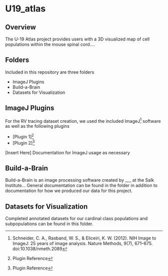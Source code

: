 # U19_atlas

## Overview
The U-19 Atlas project provides users with a 3D visualized map of cell populations within the mouse spinal cord....

## Folders
Included in this repository are three folders
- ImageJ Plugins
- Build-a-Brain
- Datasets for Visualization

## ImageJ Plugins
For the RV tracing dataset creation, we used the included ImageJ[^1] software as well as the following plugins 
- [Plugin 1][^2]
- [Plugin 2][^3]

[Insert Here] Documentation for ImageJ usage as necessary 

## Build-a-Brain
Build-a-Brain is an image processing software created by ___ at the Salk Institute...
General documentation can be found in the folder in addition to documentation for how we produced our data for this project.

## Datasets for Visualization
Completed annotated datasets for our cardinal class populations and subpopulations can be found in this folder. 


[^1]: Schneider, C. A., Rasband, W. S., & Eliceiri, K. W. (2012). NIH Image to ImageJ: 25 years of image analysis. Nature Methods, 9(7), 671–675. doi:10.1038/nmeth.2089
[^2]: Plugin Reference
[^3]: Plugin Reference 
